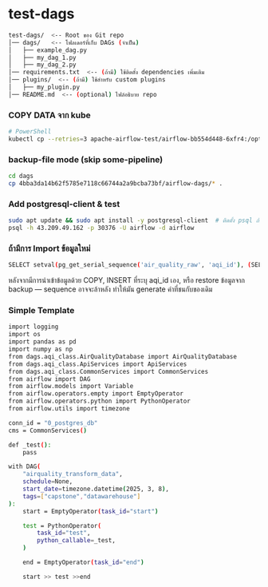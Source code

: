 # test-dags
```bash
test-dags/  <-- Root ของ Git repo
│── dags/   <-- โฟลเดอร์ที่เก็บ DAGs (จำเป็น)
│   ├── example_dag.py
│   ├── my_dag_1.py
│   ├── my_dag_2.py
│── requirements.txt  <-- (ถ้ามี) ใช้ติดตั้ง dependencies เพิ่มเติม
│── plugins/  <-- (ถ้ามี) ใช้สำหรับ custom plugins
│   ├── my_plugin.py
│── README.md  <-- (optional) ไฟล์อธิบาย repo
```

### COPY DATA จาก kube
```bash
# PowerShell
kubectl cp --retries=3 apache-airflow-test/airflow-bb554d448-6xfr4:/opt/airflow/dags ./airflow-dags -c airflow-webserver --no-preserve
```

### backup-file mode (skip some-pipeline)
```bash
cd dags
cp 4bba3da14b62f5785e7118c66744a2a9bcba73bf/airflow-dags/* .   
```

### Add postgresql-client & test
```bash
sudo apt update && sudo apt install -y postgresql-client  # ติดตั้ง psql ถ้ายังไม่มี
psql -h 43.209.49.162 -p 30376 -U airflow -d airflow
```

### ถ้ามีการ Import ข้อมูลใหม่
```bash
SELECT setval(pg_get_serial_sequence('air_quality_raw', 'aqi_id'), (SELECT MAX(aqi_id) FROM air_quality_raw));
```
หลังจากมีการนำเข้าข้อมูลด้วย COPY, INSERT ที่ระบุ aqi_id เอง, หรือ restore ข้อมูลจาก backup — sequence อาจจะล้าหลัง ทำให้มัน generate ค่าที่ชนกับของเดิม

### Simple Template
```bash
import logging
import os
import pandas as pd
import numpy as np
from dags.aqi_class.AirQualityDatabase import AirQualityDatabase
from dags.aqi_class.ApiServices import ApiServices
from dags.aqi_class.CommonServices import CommonServices
from airflow import DAG
from airflow.models import Variable
from airflow.operators.empty import EmptyOperator
from airflow.operators.python import PythonOperator
from airflow.utils import timezone

conn_id = "0_postgres_db"
cms = CommonServices()

def _test():
    pass

with DAG(
    "airquality_transform_data",
    schedule=None,
    start_date=timezone.datetime(2025, 3, 8),
    tags=["capstone","datawarehouse"]
):
    start = EmptyOperator(task_id="start")

    test = PythonOperator(
        task_id="test",
        python_callable=_test,
    )

    end = EmptyOperator(task_id="end")

    start >> test >>end
```